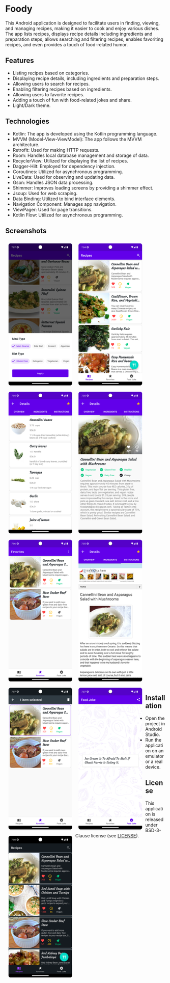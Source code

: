 # Foody
This Android application is designed to facilitate users in finding, viewing, and managing recipes, making it easier to cook and enjoy various dishes. The app lists recipes, displays recipe details including ingredients and preparation steps, allows searching and filtering recipes, enables favoriting recipes, and even provides a touch of food-related humor.

## Features
- Listing recipes based on categories.
- Displaying recipe details, including ingredients and preparation steps.
- Allowing users to search for recipes.
- Enabling filtering recipes based on ingredients.
- Allowing users to favorite recipes.
- Adding a touch of fun with food-related jokes and share.
- Light/Dark theme.

## Technologies
- Kotlin: The app is developed using the Kotlin programming language.
- MVVM (Model-View-ViewModel): The app follows the MVVM architecture.
- Retrofit: Used for making HTTP requests.
- Room: Handles local database management and storage of data.
- RecyclerView: Utilized for displaying the list of recipes.
- Dagger-Hilt: Employed for dependency injection.
- Coroutines: Utilized for asynchronous programming.
- LiveData: Used for observing and updating data.
- Gson: Handles JSON data processing.
- Shimmer: Improves loading screens by providing a shimmer effect.
- Jsoup: Used for web scraping.
- Data Binding: Utilized to bind interface elements.
- Navigation Component: Manages app navigation.
- ViewPager: Used for page transitions.
- Kotlin Flow: Utilized for asynchronous programming.

## Screenshots
[<img src="/readme/Screenshot_20231002_100459.png" align="center"
width="200"
    hspace="10" vspace="10">](/readme/Screenshot_20231002_100459.png)
[<img src="/readme/Screenshot_20231002_100739.png" align="left"
width="200"
    hspace="10" vspace="10">](/readme/Screenshot_20231002_100739.png)
[<img src="/readme/Screenshot_20231002_100534.png" align="center"
width="200"
    hspace="10" vspace="10">](/readme/Screenshot_20231002_100534.png)
[<img src="/readme/Screenshot_20231002_100545.png" align="left"
width="200"
    hspace="10" vspace="10">](/readme/Screenshot_20231002_100545.png)
[<img src="/readme/Screenshot_20231002_100553.png" align="center"
width="200"
    hspace="10" vspace="10">](/readme/Screenshot_20231002_100553.png)
[<img src="/readme/Screenshot_20231002_100652.png" align="left"
width="200"
    hspace="10" vspace="10">](/readme/Screenshot_20231002_100652.png)
[<img src="/readme/Screenshot_20231002_100703.png" align="left"
width="200"
    hspace="10" vspace="10">](/readme/Screenshot_20231002_100703.png)
[<img src="/readme/Screenshot_20231002_100713.png" align="left"
width="200"
    hspace="10" vspace="10">](/readme/Screenshot_20231002_100713.png)
[<img src="/readme/Screenshot_20231002_100807.png" align="left"
width="200"
    hspace="10" vspace="10">](/readme/Screenshot_20231002_100807.png)

## Installation
- Open the project in Android Studio.
- Run the application on an emulator or a real device.

## License
This application is released under BSD-3-Clause license (see [LICENSE](LICENSE)).
